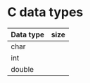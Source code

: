 # C data types


| Data type | size |
|-----------|------|
| char      |      |
| int       |      |
| double    |      |

